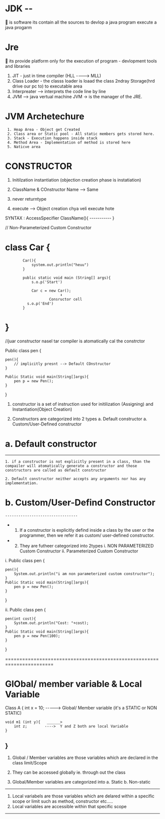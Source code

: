 # JDK --
🌿 is software its contain all the sources to devlop a java program execute a java progarm 

# Jre
🌿 its provide platform only for the execution of program
    - devlopment tools and libraries

1. JIT - just in time compiler (HLL ----> MLL)
2. Class Loader - the classs loader is loaad the class 2ndray Storage(hrd drive our pc to) to executable area 
3. Interpreater --> interprets the code line by line
4. JVM --> java vertual machine
   JVM -> is the manager of the JRE.


  # JVM Archetechure
     
     1. Heap Area - Object get Created
     2. Class area or Static pool - All static members gets stored here.
     3. Stack - Execution happens inside stack 
     4. Method Area - Implementation of method is stored here
     5. Naticve area 


# CONSTRUCTOR

1. Initilzation 
   instantiation (objection creation phase is instatiation)

2. ClassName & COnstructor Name --> Same
3. never returntype  
4. execute --> Object creation chya veli execute hote

SYNTAX : AccessSpecifier ClassName(){
            -----------
          }


  // Non-Parameterized Custom Constructor   
 #         class Car {
            
            Car(){
                system.out.println("heuu")
            }
            
            public static void main (String[] args){
                s.o.p('Start')

                Car c = new Car();
                             ⬇
                        Consructor cell
              s.o.p('End')
            }
#         }
  
  //juar constructor nasel tar compiler is atomatically cal the constrctor

  Public class pen {

    pen(){
        // implicitly presnt --> Default COnstructor
    } 

    Public Static void main(String[]args){
        pen p = new Pen();
    }
  }

  1. constructor is a set of instruction used for initilization (Assigning) and Instantiation(Object Creation)
 
 5. Constructors are categorized into 2 types
        a. Default constructor
        a. Custom/User-Defined constructor

 # a. Default constructor
 ---------------------------
    1. if a constructor is not explicitly present in a class, than the compailer will atomatically generate a constructor and those constructors are called as default constructor

    2. Default constructor neither accepts any arguments nor has any implementation.

 # b. Custom/User-Defind Constructor
    ---------------------------------
*   1. If a constructor is explicitly defind inside a class by the user or the programmer, 
       then we refer it as custom/ user-defined constructor.

*    2. They are futheer categorized into 2types
        i. NON PARAMETERIZED Custom Constructor
        ii. Parameterized Custom Constructor
 
 i.  Public class pen {

    pen(){
        System.out.println("i am non parameterized custom constructor");
    } 
    Public Static void main(String[]args){
        pen p = new Pen();
    }
  }

 
 ii.  Public class pen {

    pen(int cost){
        System.out.println("Cost: "+cost);
    } 
    Public Static void main(String[]args){
        pen p = new Pen(100);
    }
  }

=======================================================================

# GlObal/ member variable & Local Variable

Class A {
    int x = 10;  -----> Global/ Member variable (it's a STATIC or NON STATIC)

    void m1 (int y){   ______>
        int z;        ---->  Y and Z both are local Variable
    }
}
---------------------------------------------------------------
1. Global / Member variables are those variables which are declared in the class limit/Scope

2. They can be accessed globally ie. through out the class

3. Global/Member variables are categorized into
         a. Static
         b. Non-static
--------------------------------------------------------
1. Local variabels are those variables which are delared within a specific scope or limit such as method, constructor etc.....
2. Local variables are accessible within that specific scope
----------------------------------------------------------------